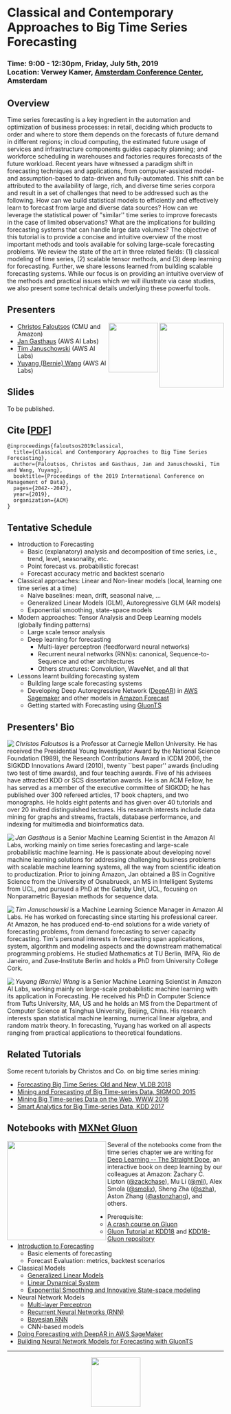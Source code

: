 Classical and Contemporary Approaches to Big Time Series Forecasting
===

<h3>Time: 9:00 - 12:30pm, Friday, July 5th, 2019<br/>Location: Verwey Kamer, <a href="https://www.google.com/maps/place/Beurs+van+Berlage/@52.3750622,4.8939773,17z/data=!4m12!1m6!3m5!1s0x47c609c787f17ca7:0xfdc6eede688a772f!2sBeurs+van+Berlage!8m2!3d52.3750622!4d4.8961713!3m4!1s0x47c609c787f17ca7:0xfdc6eede688a772f!8m2!3d52.3750622!4d4.8961713">Amsterdam Conference Center</a>, Amsterdam</h3>

## Overview
Time series forecasting is a key ingredient in the automation and optimization of business processes: in retail, deciding which products to order and where to store them depends on the forecasts of future demand in different regions; in cloud computing, the estimated future usage of services and infrastructure components guides capacity planning; and workforce scheduling in warehouses and factories requires forecasts of the future workload. Recent years have witnessed a paradigm shift in forecasting techniques and applications, from computer-assisted model- and assumption-based to data-driven and fully-automated. This shift can be attributed to the availability of large, rich, and diverse time series corpora and result in a set of challenges that need to be addressed such as the following. How can we build statistical models to efficiently and effectively learn to forecast from large and diverse data sources? How can we leverage the statistical power of "similar'' time series to improve forecasts in the case of limited observations? What are the implications for building forecasting systems that can handle large data volumes? The objective of this tutorial is to provide a concise and intuitive overview of the most important methods and tools available for solving large-scale forecasting problems. We review the state of the art in three related fields: (1) classical modeling of time series, (2) scalable tensor methods, and (3) deep learning for forecasting. Further, we share lessons learned from building scalable forecasting systems. While our focus is on providing an intuitive overview of the methods and practical issues which we will illustrate via case studies, we also present some technical details underlying these powerful tools.

## Presenters

[<img align="right" width="150" src="https://kdd18.mxnet.io/_static/amazon_ai.png">](https://aws.amazon.com)
[<img align="right" width="115" src="http://www.cs.cmu.edu/~jhclark/logos/scslogo_no_outline_simple.gif">](https://www.cs.cmu.edu)

  * [Christos Faloutsos](http://www.cs.cmu.edu/~christos/) (CMU and Amazon)
  * [Jan Gasthaus](http://www.gatsby.ucl.ac.uk/~ucabjga/) (AWS AI Labs)
  * [Tim Januschowski](http://www.januschowski.de/tim/) (AWS AI Labs)
  * [Yuyang (Bernie) Wang](http://www.mit.edu/~ywang02/) (AWS AI Labs)

## Slides
To be published.

## Cite [[PDF](https://dl.acm.org/citation.cfm?doid=3299869.3314033)]
```
@inproceedings{faloutsos2019classical,
  title={Classical and Contemporary Approaches to Big Time Series Forecasting},
  author={Faloutsos, Christos and Gasthaus, Jan and Januschowski, Tim and Wang, Yuyang},
  booktitle={Proceedings of the 2019 International Conference on Management of Data},
  pages={2042--2047},
  year={2019},
  organization={ACM}
}
```

## Tentative Schedule
* Introduction to Forecasting
  * Basic (explanatory) analysis and decomposition of time series, i.e., trend, level, seasonality, etc.
  * Point forecast vs. probabilistic forecast
  * Forecast accuracy metric and backtest scenario  
* Classical approaches: Linear and Non-linear models (local, learning one time series at a time)
  * Naive baselines: mean, drift, seasonal naive, ...
  * Generalized Linear Models (GLM), Autoregressive GLM (AR models)
  * Exponential smoothing, state-space models
* Modern approaches: Tensor Analysis and Deep Learning models (globally finding patterns)
  * Large scale tensor analysis
  * Deep learning for forecasting
    * Multi-layer perceptron (feedforward neural networks)
    * Recurrent neural networks (RNN)s: canonical, Sequence-to-Sequence and other architectures
    * Others structures: Convolution, WaveNet, and all that
* Lessons learnt building forecasting system
  * Building large scale forecasting systems
  * Developing Deep Autoregressive Network ([DeepAR](https://arxiv.org/abs/1704.04110)) in [AWS Sagemaker](https://aws.amazon.com/sagemaker/) and other models in [Amazon Forecast](https://aws.amazon.com/forecast/)
  * Getting started with Forecasting using [GluonTS](https://gluon-ts.mxnet.io) 

## Presenters' Bio

<img align="left" src="https://github.com/lovvge/Forecasting-Tutorials/raw/master/figures/faloutsos.jpg"> *Christos Faloutsos* is a Professor at Carnegie Mellon University. He has received the Presidential Young Investigator Award by the National Science Foundation (1989), the Research Contributions Award in ICDM 2006, the SIGKDD Innovations Award (2010), twenty ``best paper'' awards (including two test of time awards), and four teaching awards. Five of his advisees have attracted KDD or SCS dissertation awards. He is an ACM Fellow, he has served as a member of the executive committee of SIGKDD; he has published over 300 refereed articles, 17 book chapters, and two monographs. He holds eight patents and has given over 40 tutorials and over 20 invited distinguished lectures. His research interests include data mining for graphs and streams, fractals, database performance, and indexing for multimedia and bioinformatics data.

<img align="left" src="https://github.com/lovvge/Forecasting-Tutorials/raw/master/figures/gasthaus.jpg"> *Jan Gasthaus* is a Senior Machine Learning Scientist in the Amazon AI Labs, working mainly on time series forecasting and large-scale probabilistic machine learning. He is passionate about developing novel machine learning solutions for addressing challenging business problems with scalable machine learning systems, all the way from scientific ideation to productization. Prior to joining Amazon, Jan obtained a BS in Cognitive Science from the University of Osnabrueck, an MS in Intelligent Systems from UCL, and pursued a PhD at the Gatsby Unit, UCL, focusing on Nonparametric Bayesian methods for sequence data.

<img align="left" src="https://github.com/lovvge/Forecasting-Tutorials/raw/master/figures/januschowski.jpg"> *Tim Januschowski* is a Machine Learning Science Manager in Amazon AI Labs. He has worked on forecasting since starting his professional career. At Amazon, he has produced end-to-end solutions for a wide variety of forecasting problems, from demand forecasting to server capacity forecasting. Tim's personal interests in forecasting span applications, system, algorithm and modeling aspects and the downstream mathematical programming problems. He studied Mathematics at TU Berlin, IMPA, Rio de Janeiro, and Zuse-Institute Berlin and holds a PhD from University College Cork.

<img align="left" src="https://github.com/lovvge/Forecasting-Tutorials/raw/master/figures/wang.jpg"> *Yuyang (Bernie) Wang* is a Senior Machine Learning Scientist in Amazon AI Labs, working mainly on large-scale probabilistic machine learning with its application in Forecasting. He received his PhD in Computer Science from Tufts University, MA, US and he holds an MS from the Department of Computer Science at Tsinghua University, Beijing, China. His research interests span statistical machine learning, numerical linear algebra, and random matrix theory. In forecasting, Yuyang has worked on all aspects ranging from practical applications to theoretical foundations.

## Related Tutorials
Some recent tutorials by Christos and Co. on big time series mining:
  * [Forecasting Big Time Series: Old and New, VLDB 2018](https://lovvge.github.io/Forecasting-Tutorial-VLDB-2018/)
  * [Mining and Forecasting of Big Time-series Data, SIGMOD 2015](http://www.cs.kumamoto-u.ac.jp/~yasuko/TALKS/15-SIGMOD-tut/)
  * [Mining Big Time-series Data on the Web, WWW 2016](http://www.cs.kumamoto-u.ac.jp/~yasuko/TALKS/16-WWW-tut/)
  * [Smart Analytics for Big Time-series Data, KDD 2017](http://www.cs.kumamoto-u.ac.jp/~yasuko/TALKS/17-KDD-tut/)

## Notebooks with [MXNet Gluon](https://mxnet.incubator.apache.org) 
<img align="left" width="230" src="https://kdd18.mxnet.io/_static/gluon_logo_horizontal_small.png">

Several of the notebooks come from the time series chapter we are writing for [Deep Learning -- The Straight Dope](https://github.com/zackchase/mxnet-the-straight-dope), an interactive book on deep learning by our colleagues at Amazon: Zachary C. Lipton ([@zackchase](https://github.com/zackchase)), Mu Li ([@mli](https://github.com/mli)), Alex Smola ([@smolix](https://github.com/smolix)), Sheng Zha ([@szha](https://github.com/szha)), Aston Zhang ([@astonzhang](https://github.com/astonzhang)), and others.

* Prerequisite: 
  * [A crash course on Gluon](https://gluon-crash-course.mxnet.io)
  * [Gluon Tutorial at KDD18](https://kdd18.mxnet.io) and [KDD18-Gluon repository](https://github.com/szha/KDD18-Gluon)
* [Introduction to Forecasting](https://github.com/zackchase/mxnet-the-straight-dope/blob/master/chapter12_time-series/intro-forecasting-gluon.ipynb)
  * Basic elements of forecasting  
  * Forecast Evaluation: metrics, backtest scenarios
* Classical Models
  * [Generalized Linear Models](https://github.com/zackchase/mxnet-the-straight-dope/blob/master/chapter12_time-series/intro-forecasting-1-gluon.ipynb)
  * [Linear Dynamical System](https://github.com/zackchase/mxnet-the-straight-dope/blob/master/chapter12_time-series/lds-scratch.ipynb)
  * [Exponential Smoothing and Innovative State-space modeling](https://github.com/zackchase/mxnet-the-straight-dope/blob/master/chapter12_time-series/issm-scratch.ipynb)
* Neural Network Models
  * [Multi-layer Perceptron](https://github.com/zackchase/mxnet-the-straight-dope/blob/master/chapter12_time-series/intro-forecasting-2-gluon.ipynb)
  * [Recurrent Neural Networks (RNN)](./notebooks/RNN-with-Beer-simple.ipynb)
  * [Bayesian RNN](./notebooks/RNN-BBB-with-Beer-Forecasting.ipynb)
  * CNN-based models
* [Doing Forecasting with DeepAR in AWS SageMaker](https://github.com/awslabs/amazon-sagemaker-examples/blob/master/introduction_to_amazon_algorithms/deepar_synthetic/deepar_synthetic.ipynb)
* [Building Neural Network Models for Forecasting with GluonTS](https://aws.amazon.com/blogs/machine-learning/creating-neural-time-series-models-with-gluon-time-series/)
***

<p align="center">
<img align="middle" width="115" src="https://upload.wikimedia.org/wikipedia/commons/thumb/7/70/Amazon_logo_plain.svg/2000px-Amazon_logo_plain.svg.png">
</p>
